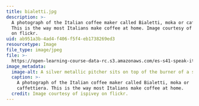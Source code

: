 ```yaml
---
title: bialetti.jpg
description: >-
  A photograph of the Italian coffee maker called Bialetti, moka or caffettiera.
  This is the way most Italians make coffee at home. Image courtesy of ispivey
  on flickr.
uid: ab951a3b-4ad4-f406-f5f4-eb1738269ed3
resourcetype: Image
file_type: image/jpeg
file: >-
  https://open-learning-course-data-rc.s3.amazonaws.com/es-s41-speak-italian-with-your-mouth-full-spring-2012/ab951a3b4ad4f406f5f4eb1738269ed3_bialetti.jpg
image_metadata:
  image-alt: A silver metallic pitcher sits on top of the burner of a stove.
  caption: >-
    A photograph of the Italian coffee maker called Bialetti, moka or
    caffettiera. This is the way most Italians make coffee at home.
  credit: Image courtesy of ispivey on flickr.
---
```


